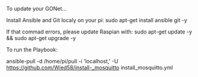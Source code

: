 To update your GONet...

Install Ansible and Git localy on your pi: sudo apt-get install ansible git -y

If that commad errors, please update Raspian with: sudo apt-get update  -y &&  sudo apt-get upgrade  -y

To run the Playbook:


ansible-pull -d /home/pi/pull -i 'localhost,' -U https://github.com/Wied58/install-_mosquitto install_mosquitto.yml


